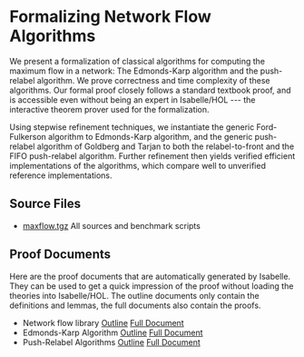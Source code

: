 # Formalizing Network Flow Algorithms

We present a formalization of classical algorithms for computing the maximum flow in a network:
The Edmonds-Karp algorithm and the push-relabel algorithm. 
We prove correctness and time complexity of these algorithms.
Our formal proof closely follows a standard textbook proof, and is accessible even without being
an expert in Isabelle/HOL --- the interactive theorem prover used for the formalization.

Using stepwise refinement techniques, we instantiate the generic Ford-Fulkerson algorithm to Edmonds-Karp algorithm, 
and the generic push-relabel algorithm of Goldberg and Tarjan to both the relabel-to-front and the FIFO push-relabel algorithm.
Further refinement then yields verified efficient implementations of the algorithms, which compare well to unverified reference implementations.

## Source Files

  * [maxflow.tgz](maxflow.tgz) All sources and benchmark scripts

## Proof Documents
  Here are the proof documents that are automatically generated by Isabelle. They can be used to get a quick impression of the proof without 
  loading the theories into Isabelle/HOL. The outline documents only contain the definitions and lemmas, the full documents also contain the proofs.
 
  * Network flow library [Outline](fnet_outline.pdf) [Full Document](fnet_document.pdf)
  * Edmonds-Karp Algorithm [Outline](edka_outline.pdf) [Full Document](edka_document.pdf)
  * Push-Relabel Algorithms [Outline](prpu_outline.pdf) [Full Document](prpu_document.pdf)

